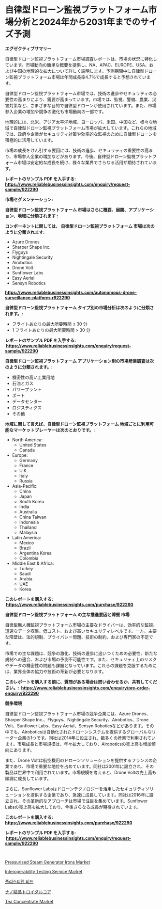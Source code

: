 <p><h1>自律型ドローン監視プラットフォーム市場分析と2024年から2031年までのサイズ予測</h1></p><p><strong>エグゼクティブサマリー</strong></p>
<p><p>自律型ドローン監視プラットフォーム市場調査レポートは、市場の状況に特化しています。市場動向の簡単な概要を提供し、NA、APAC、EUROPE、USA、および中国の地理的な拡大について詳しく説明します。予測期間中に自律型ドローン監視プラットフォーム市場は年間成長率4.7％で成長すると予想されています。</p><p>自律型ドローン監視プラットフォーム市場では、技術の進歩やセキュリティの必要性の高まりにより、需要が高まっています。市場では、監視、警備、農業、災害対策など、さまざまな目的で自律型ドローンが使用されています。また、市場参入企業の増加や競争の激化も市場動向の一部です。</p><p>地理的には、北米、アジア太平洋地域、ヨーロッパ、米国、中国など、様々な地域で自律型ドローン監視プラットフォーム市場が拡大しています。これらの地域では、政府や企業がセキュリティ対策や効率的な監視のために自律型ドローンを積極的に活用しています。</p><p>市場の成長をけん引する要因には、技術の進歩、セキュリティの重要性の高まり、市場参入企業の増加などがあります。今後、自律型ドローン監視プラットフォーム市場は安定的な成長を続け、様々な業界でさらなる活用が期待されています。</p></p>
<p><strong>レポートのサンプル PDF を入手する: <a href="https://www.reliablebusinessinsights.com/enquiry/request-sample/922290">https://www.reliablebusinessinsights.com/enquiry/request-sample/922290</a></strong></p>
<p><strong>市場セグメンテーション:</strong></p>
<p><strong> 自律型ドローン監視プラットフォーム 市場はさらに概要、展開、アプリケーション、地域に分類されます :</strong></p>
<p><strong>コンポーネントに関しては、 自律型ドローン監視プラットフォーム 市場は次のように分類されます: &nbsp;</strong></p>
<p><ul><li>Azure Drones</li><li>Sharper Shape Inc.</li><li>Flyguys</li><li>Nightingale Security</li><li>Airobotics</li><li>Drone Volt</li><li>Sunflower Labs</li><li>Easy Aerial</li><li>Sensyn Robotics</li></ul></p>
<p><strong><a href="https://www.reliablebusinessinsights.com/autonomous-drone-surveillance-platform-r922290">https://www.reliablebusinessinsights.com/autonomous-drone-surveillance-platform-r922290</a></strong></p>
<p><strong> 自律型ドローン監視プラットフォーム タイプ別の市場分析は次のように分類されます。:</strong></p>
<p><ul><li>フライトあたりの最大所要時間 ≤ 30 分</li><li>1 フライトあたりの最大所要時間 > 30 分</li></ul></p>
<p><strong>レポートのサンプル PDF を入手する: &nbsp;<a href="https://www.reliablebusinessinsights.com/enquiry/request-sample/922290">https://www.reliablebusinessinsights.com/enquiry/request-sample/922290</a></strong></p>
<p><strong> 自律型ドローン監視プラットフォーム アプリケーション別の市場産業調査は次のように分類されます。:</strong></p>
<p><ul><li>機密性の高い工業用地</li><li>石油とガス</li><li>パワープラント</li><li>ポート</li><li>データセンター</li><li>ロジスティクス</li><li>その他</li></ul></p>
<p><strong>地域に関して言えば、自律型ドローン監視プラットフォーム 地域ごとに利用可能なマーケットプレーヤーは次のとおりです。:</strong></p>
<p><ul>
    <li>
        North America:
        <ul>
            <li>United States</li>
            <li>Canada</li>
        </ul>
    </li>
    <li>
        Europe:
        <ul>
            <li>Germany</li>
            <li>France</li>
            <li>U.K.</li>
            <li>Italy</li>
            <li>Russia</li>
        </ul>
    </li>
    <li>
        Asia-Pacific:
        <ul>
            <li>China</li>
            <li>Japan</li>
            <li>South Korea</li>
            <li>India</li>
            <li>Australia</li>
            <li>China Taiwan</li>
            <li>Indonesia</li>
            <li>Thailand</li>
            <li>Malaysia</li>
        </ul>
    </li>
    <li>
        Latin America:
        <ul>
            <li>Mexico</li>
            <li>Brazil</li>
            <li>Argentina Korea</li>
            <li>Colombia</li>
        </ul>
    </li>
    <li>
        Middle East & Africa:
        <ul>
            <li>Turkey</li>
            <li>Saudi</li>
            <li>Arabia</li>
            <li>UAE</li>
            <li>Korea</li>
        </ul>
    </li>
    </ul></p>
<p><strong>このレポートを購入する: &nbsp;<a href="https://www.reliablebusinessinsights.com/purchase/922290">https://www.reliablebusinessinsights.com/purchase/922290</a></strong></p>
<p><strong>自律型ドローン監視プラットフォーム の主な推進要因と障壁 市場</strong></p>
<p><p>自律型無人機監視プラットフォーム市場の主要なドライバーは、効率的な監視、迅速なデータ収集、低コスト、および高いセキュリティレベルです。一方、主要な障壁は、法的規制、プライバシー問題、技術の制約、および専門家の不足です。</p><p>市場での主な課題は、競争の激化、技術の進歩に追いつくための必要性、新たな規制への適合、および市場の予測不可能性です。また、セキュリティ上のリスクやデータの機密性の問題も課題となっています。これらの課題を克服するためには、業界全体の協力や技術の革新が必要となります。</p></p>
<p><strong>このレポートを購入する前に、質問がある場合は問い合わせるか、共有してください。:&nbsp; <a href="https://www.reliablebusinessinsights.com/enquiry/pre-order-enquiry/922290">https://www.reliablebusinessinsights.com/enquiry/pre-order-enquiry/922290</a></strong></p>
<p><strong>競争環境</strong></p>
<p><p>自律型ドローン監視プラットフォーム市場の競争企業には、Azure Drones、Sharper Shape Inc.、Flyguys、Nightingale Security、Airobotics、Drone Volt、Sunflower Labs、Easy Aerial、Sensyn Roboticsなどがあります。その中でも、Airoboticsは自動化されたドローンシステムを提供するグローバルなリーダー企業の1つです。同社は2014年に設立され、数多くの産業で利用されています。市場成長と市場規模は、年々拡大しており、Airoboticsの売上高も増加傾向にあります。</p><p>また、Drone Voltは航空機用のドローンソリューションを提供するフランスの企業であり、市場で重要な地位を占めています。同社は2001年に設立され、その製品は世界中で利用されています。市場規模を考えると、Drone Voltの売上高も順調に成長しています。</p><p>さらに、Sunflower Labsはドローンテクノロジーを活用したセキュリティソリューションを提供する企業であり、急速に成長しています。同社は2016年に設立され、その革新的なアプローチは市場で注目を集めています。Sunflower Labsの売上高も拡大しており、今後さらなる成長が期待されています。</p></p>
<p><strong>このレポートを購入する: &nbsp; <a href="https://www.reliablebusinessinsights.com/purchase/922290">https://www.reliablebusinessinsights.com/purchase/922290</a></strong></p>
<p><strong>レポートのサンプル PDF を入手する: &nbsp;<a href="https://www.reliablebusinessinsights.com/enquiry/request-sample/922290">https://www.reliablebusinessinsights.com/enquiry/request-sample/922290</a></strong><strong></strong></p>
<p>&nbsp;</p>
<p><p><a href="https://issuu.com/reportprime-2/docs/pressurised-steam-generator-irons-market-size-2030">Pressurised Steam Generator Irons Market</a></p><p><a href="https://github.com/seekum/Market-Research-Report-List-2/blob/main/interoperability-testing-service-market.md">Interoperability Testing Service Market</a></p><p><a href="https://medium.com/@daveblock56/%ED%8F%B4%EB%A6%AC%EC%8A%A4%ED%8B%B0%EB%A0%8C-%EB%B9%84%EB%93%9C-%EC%8B%9C%EC%9E%A5-%EC%A0%84%EB%A7%9D-%EC%82%B0%EC%97%85-%EA%B0%9C%EC%9A%94-%EB%B0%8F-%EC%98%88%EC%B8%A1-2024%EB%85%84%EB%B6%80%ED%84%B0-2031%EB%85%84-2cf9f3cccb2d">폴리스티렌 비드</a></p><p><a href="https://medium.com/@teridactyl90/%E3%83%8A%E3%83%8E%E7%B5%90%E6%99%B6%E7%B2%89%E6%9C%AB%E3%83%88%E3%83%AD%E3%82%A4%E3%83%80%E3%83%AB%E3%82%B3%E3%82%A2%E5%B8%82%E5%A0%B4%E3%83%A1%E3%83%88%E3%83%AA%E3%82%AF%E3%82%B9%E3%81%AE%E8%A7%A3%E8%AA%AD-%E5%B8%82%E5%A0%B4%E3%82%B7%E3%82%A7%E3%82%A2-%E3%83%88%E3%83%AC%E3%83%B3%E3%83%89-%E6%88%90%E9%95%B7%E3%83%91%E3%82%BF%E3%83%BC%E3%83%B3-876ba734732c">ナノ結晶トロイダルコア</a></p><p><a href="https://issuu.com/reportprime-2/docs/tea-concentrate-market-size-2030.pptx">Tea Concentrate Market</a></p></p>